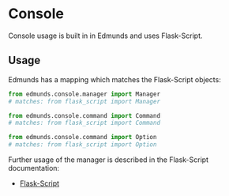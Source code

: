 
# Console

Console usage is built in in Edmunds and uses Flask-Script.


## Usage

Edmunds has a mapping which matches the Flask-Script objects:
```python
from edmunds.console.manager import Manager
# matches: from flask_script import Manager

from edmunds.console.command import Command
# matches: from flask_script import Command

from edmunds.console.command import Option
# matches: from flask_script import Option
```

Further usage of the manager is described in the Flask-Script documentation:
* [Flask-Script](https://flask-script.readthedocs.io)
